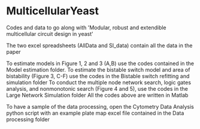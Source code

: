 # MulticellularYeast
Codes and data to go along with 'Modular, robust and extendible multicellular circuit design in yeast'

The two excel spreadsheets (AllData and SI_data) contain all the data in the paper

To estimate models in Figure 1, 2 and 3 (A,B) use the codes contained in the Model estimation folder.
To estimate the bistable switch model and area of bistability (Figure 3, C-F) use the codes in the Bistable switch refitting and simulation folder
To conduct the multiple node network search, logic gates analysis, and nonmonotonic search (Figure 4 and 5), use the codes in the Large Network Simulation folder
All the codes above are written in Matlab

To have a sample of the data processing, open the Cytometry Data Analysis python script with an example plate map excel file contained in the Data processing folder
